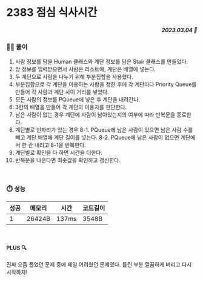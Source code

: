 # 2383 점심 식사시간
##### <p align="right"> 2023.03.04 📆 </p>

 
### 👩‍🏫 풀이
1. 사람 정보를 담을 Human 클래스와 계단 정보를 담은 Stair 클래스를 만들었다.
2. 방 정보를 입력받으면서 사람은 리스트에, 계단은 배열에 넣는다.
3. 두 계단으로 사람을 나누기 위해 부분집합을 사용했다.
4. 부분집합으로 각 계단을 이용하는 사람을 정한 후에 각 계단마다 Priority Queue를 만들어 각 사람과 계단 사이 거리를 넣었다.
5. 모든 사람의 정보를 PQueue에 넣은 후 계단을 내려간다.
6. 3칸의 배열을 만들어 각 계단의 이용자를 판단한다.
7. 남은 사람이 없는 경우 계단에 사람이 남아있는지의 여부에 따라 반복문을 종료한다.
8. 계단별로 빈자리가 있는 경우 
8-1. PQueue에 남은 사람이 있으면 남은 사람 수를 빼고 계단 배열에 계단 길이를 넣는다.
8-2. PQueue에 남은 사람이 없으면 계단에서 한 칸 내리고 8-1을 반복한다.
9. 계단별로 확인을 다 하면 시간을 더한다.
10. 반복문을 나온다면 최솟값을 확인하고 갱신한다.

<br>

### ⏱️ 성능
<!-- 테이블 -->
성공 |메모리 | 시간 | 코드길이
---|---|---|---|
1|26424B|137ms|3548B

<br>

#### PLUS 🔍
진짜 요즘 풀었던 문제 중에 제일 어려웠던 문제였다.
틀린 부분 깔끔하게 버리고 다시 시작하자!
